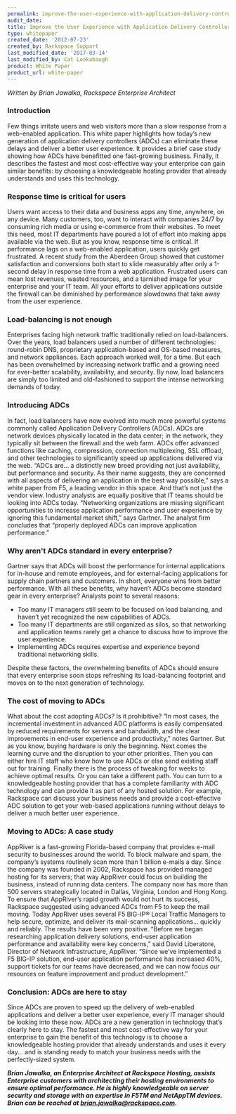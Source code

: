 ```yaml
---
permalink: improve-the-user-experience-with-application-delivery-controllers-adcs/
audit_date:
title: Improve the User Experience with Application Delivery Controllers (ADCs)
type: whitepaper
created_date: '2012-07-23'
created_by: Rackspace Support
last_modified_date: '2017-03-14'
last_modified_by: Cat Lookabaugh
product: White Paper
product_url: white-paper
---
```


*Written by Brian Jawalka, Rackspace Enterprise Architect*

### Introduction

Few things irritate users and web visitors more than a slow response
from a web-enabled application. This white paper highlights how today’s
new generation of application delivery controllers (ADCs) can eliminate
these delays and deliver a better user experience. It provides a brief
case study showing how ADCs have benefitted one fast-growing business.
Finally, it describes the fastest and most cost-effective way your
enterprise can gain similar benefits: by choosing a knowledgeable
hosting provider that already understands and uses this technology.

### Response time is critical for users

Users want access to their data and business apps any time, anywhere, on
any device. Many customers, too, want to interact with companies 24/7 by
consuming rich media or using e-commerce from their websites. To meet
this need, most IT departments have poured a lot of effort into making
apps available via the web. But as you know, response time is critical.
If performance lags on a web-enabled application, users quickly get
frustrated. A recent study from the Aberdeen Group showed that customer
satisfaction and conversions both start to slide measurably after only a
1-second delay in response time from a web application. Frustrated users
can mean lost revenues, wasted resources, and a tarnished image for your
enterprise and your IT team. All your efforts to deliver applications
outside the firewall can be diminished by performance slowdowns that
take away from the user experience.

### Load-balancing is not enough

Enterprises facing high network traffic traditionally relied on
load-balancers. Over the years, load balancers used a number of
different technologies: round-robin DNS, proprietary application-based
and OS-based measures, and network appliances. Each approach worked
well, for a time. But each has been overwhelmed by increasing network
traffic and a growing need for ever-better scalability, availability,
and security. By now, load balancers are simply too limited and
old-fashioned to support the intense networking demands of today.

### Introducing ADCs

In fact, load balancers have now evolved into much more powerful systems
commonly called Application Delivery Controllers (ADCs). ADCs are
network devices physically located in the data center; in the network,
they typically sit between the firewall and the web farm. ADCs offer
advanced functions like caching, compression, connection multiplexing,
SSL offload, and other technologies to significantly speed up
applications delivered via the web. “ADCs are... a distinctly new breed
providing not just availability, but performance and security. As their
name suggests, they are concerned with all aspects of delivering an
application in the best way possible,” says a white paper from F5, a
leading vendor in this space. And that’s not just the vendor view.
Industry analysts are equally positive that IT teams should be looking
into ADCs today. “Networking organizations are missing significant
opportunities to increase application performance and user experience by
ignoring this fundamental market shift,” says Gartner. The analyst firm
concludes that “properly deployed ADCs can improve application
performance.”

### Why aren't ADCs standard in every enterprise?

Gartner says that ADCs will boost the performance for internal
applications for in-house and remote employees, and for external-facing
applications for supply chain partners and customers. In short, everyone
wins from better performance. With all these benefits, why haven’t ADCs
become standard gear in every enterprise? Analysts point to several
reasons:

-   Too many IT managers still seem to be focused on load balancing, and haven’t
yet recognized the new capabilities of ADCs.
-   Too many IT departments are still organized as silos, so that networking and
application teams rarely get a chance to discuss how to improve the user
experience.
-   Implementing ADCs requires expertise and experience beyond traditional
networking skills.

Despite these factors, the overwhelming benefits of ADCs should ensure
that every enterprise soon stops refreshing its load-balancing footprint
and moves on to the next generation of technology.

### The cost of moving to ADCs

What about the cost adopting ADCs? Is it prohibitive? “In most cases,
the incremental investment in advanced ADC platforms is easily
compensated by reduced requirements for servers and bandwidth, and the
clear improvements in end-user experience and productivity,” notes
Gartner. But as you know, buying hardware is only the beginning. Next
comes the learning curve and the disruption to your other priorities.
Then you can either hire IT staff who know how to use ADCs or else send
existing staff out for training. Finally there is the process of
tweaking for weeks to achieve optimal results. Or you can take a
different path. You can turn to a knowledgeable hosting provider that
has a complete familiarity with ADC technology and can provide it as
part of any hosted solution. For example, Rackspace can discuss your
business needs and provide a cost-effective ADC solution to get your
web-based applications running without delays to deliver a much better
user experience.

### Moving to ADCs: A case study

AppRiver is a fast-growing Florida-based company that provides e-mail
security to businesses around the world. To block malware and spam, the
company’s systems routinely scan more than 1 billion e-mails a day.
Since the company was founded in 2002, Rackspace has provided managed
hosting for its servers; that way AppRiver could focus on building the
business, instead of running data centers. The company now has more than
500 servers strategically located in Dallas, Virginia, London and Hong
Kong. To ensure that AppRiver’s rapid growth would not hurt its success,
Rackspace suggested using advanced ADCs from F5 to keep the mail moving.
Today AppRiver uses several F5 BIG-IP® Local Traffic Managers to help
secure, optimize, and deliver its mail-scanning applications... quickly
and reliably. The results have been very positive. “Before we began
researching application delivery solutions, end-user application
performance and availability were key concerns,” said David Liberatore,
Director of Network Infrastructure, AppRiver. “Since we’ve implemented a
F5 BIG-IP solution, end-user application performance has increased 40%,
support tickets for our teams have decreased, and we can now focus our
resources on feature improvement and product development.”

### Conclusion: ADCs are here to stay

Since ADCs are proven to speed up the delivery of web-enabled
applications and deliver a better user experience, every IT manager
should be looking into these now. ADCs are a new generation in
technology that’s clearly here to stay. The fastest and most
cost-effective way for your enterprise to gain the benefit of this
technology is to choose a knowledgeable hosting provider that already
understands and uses it every day... and is standing ready to match your
business needs with the perfectly-sized system.

***Brian Jawalka, an Enterprise Architect at Rackspace Hosting, assists
Enterprise customers with architecting their hosting environments to
ensure optimal performance. He is highly knowledgeable on server
security and storage with an expertise in F5TM and NetAppTM devices.
Brian can be reached at <brian.jawalka@rackspace.com>.***
